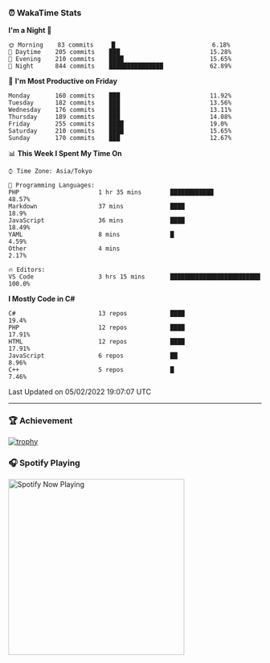 ### ⏰ WakaTime Stats


<!--START_SECTION:waka-->
**I'm a Night 🦉** 

```text
🌞 Morning    83 commits     █                           6.18% 
🌆 Daytime    205 commits    ███                         15.28% 
🌃 Evening    210 commits    ████                        15.65% 
🌙 Night      844 commits    ███████████████             62.89%

```
📅 **I'm Most Productive on Friday** 

```text
Monday       160 commits    ███                         11.92% 
Tuesday      182 commits    ███                         13.56% 
Wednesday    176 commits    ███                         13.11% 
Thursday     189 commits    ███                         14.08% 
Friday       255 commits    ████                        19.0% 
Saturday     210 commits    ████                        15.65% 
Sunday       170 commits    ███                         12.67%

```


📊 **This Week I Spent My Time On** 

```text
⌚︎ Time Zone: Asia/Tokyo

💬 Programming Languages: 
PHP                      1 hr 35 mins        ████████████                48.57% 
Markdown                 37 mins             ████                        18.9% 
JavaScript               36 mins             ████                        18.49% 
YAML                     8 mins              █                           4.59% 
Other                    4 mins                                          2.17%

🔥 Editors: 
VS Code                  3 hrs 15 mins       █████████████████████████   100.0%

```

**I Mostly Code in C#** 

```text
C#                       13 repos            ████                        19.4% 
PHP                      12 repos            ████                        17.91% 
HTML                     12 repos            ████                        17.91% 
JavaScript               6 repos             ██                          8.96% 
C++                      5 repos             █                           7.46%

```



 Last Updated on 05/02/2022 19:07:07 UTC
<!--END_SECTION:waka-->

---

### 🏆 Achievement

[![trophy](https://github-profile-trophy.vercel.app/?username=Slime-hatena&theme=flat&no-bg=true&no-frame=true&column=8)](https://github.com/ryo-ma/github-profile-trophy)

### 🎧 Spotify Playing

[<img src="https://spotify-now-playing-slime-hatena.vercel.app/api/spotify-playing" alt="Spotify Now Playing" width="350" />](https://open.spotify.com/user/slime_hatena)

<!--
**Slime-hatena/Slime-hatena** is a ✨ _special_ ✨ repository because its `README.md` (this file) appears on your GitHub profile.

Here are some ideas to get you started:

- 🔭 I’m currently working on ...
- 🌱 I’m currently learning ...
- 👯 I’m looking to collaborate on ...
- 🤔 I’m looking for help with ...
- 💬 Ask me about ...
- 📫 How to reach me: ...
- 😄 Pronouns: ...
- ⚡ Fun fact: ...
-->
